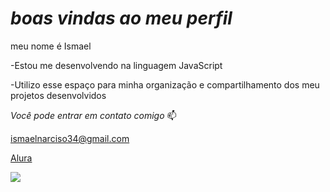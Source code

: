 # *boas vindas ao meu perfil* 
 
meu nome é Ismael 

-Estou me desenvolvendo na linguagem JavaScript

-Utilizo esse espaço para minha organização e compartilhamento dos meu projetos desenvolvidos

_Você pode entrar em contato comigo_ 📫

ismaelnarciso34@gmail.com

[Alura](https://www.alura.com.br/)

![](https://user-images.githubusercontent.com/74038190/212257454-16e3712e-945a-4ca2-b238-408ad0bf87e6.gif)
